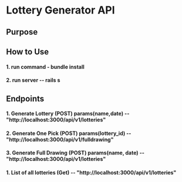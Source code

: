 # Lottery Generator API

## Purpose

## How to Use
#### 1. run command - bundle install
#### 2. run server -- rails s


## Endpoints
#### 1. Generate Lottery       (POST)  params(name,date)  --  "http://localhost:3000/api/v1/lotteries"
#### 2. Generate One Pick      (POST)  params(lottery_id) --  "http://localhost:3000/api/v1/fulldrawing"
#### 3. Generate Full Drawing  (POST)  params(name, date) --  "http://localhost:3000/api/v1/lotteries"

#### 1. List of all lotteries  (Get)                      --   "http://localhost:3000/api/v1/lotteries"
